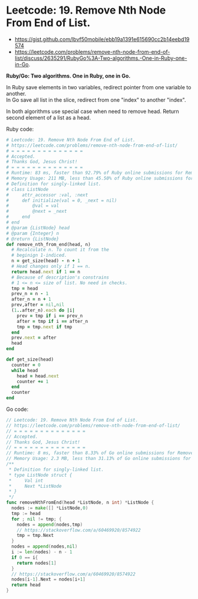 # Leetcode: 19. Remove Nth Node From End of List.

- https://gist.github.com/lbvf50mobile/ebb19a1391e615690cc2b14eebd19574
- https://leetcode.com/problems/remove-nth-node-from-end-of-list/discuss/2635291/RubyGo%3A-Two-algorithms.-One-in-Ruby-one-in-Go.

**Ruby/Go: Two algorithms. One in Ruby, one in Go.**

In Ruby save elements in two variables, redirect pointer from one variable to another.  
In Go save all list in the slice, redirect from one "index" to another "index".

In both algorithms use special case when need to remove head. Return second element of a list as a head.


Ruby code:
```Ruby
# Leetcode: 19. Remove Nth Node From End of List.
# https://leetcode.com/problems/remove-nth-node-from-end-of-list/
# = = = = = = = = = = = = = =
# Accepted.
# Thanks God, Jesus Christ!
# = = = = = = = = = = = = = =
# Runtime: 83 ms, faster than 92.79% of Ruby online submissions for Remove Nth Node From End of List.
# Memory Usage: 211 MB, less than 45.50% of Ruby online submissions for Remove Nth Node From End of List.
# Definition for singly-linked list.
# class ListNode
#     attr_accessor :val, :next
#     def initialize(val = 0, _next = nil)
#         @val = val
#         @next = _next
#     end
# end
# @param {ListNode} head
# @param {Integer} n
# @return {ListNode}
def remove_nth_from_end(head, n)
  # Recalculate n. To count it from the
  # beginign 1-indiced.
  n = get_size(head) - n + 1
  # Head changes only if 1 == n.
  return head.next if 1 == n
  # Because of description's constrains
  # 1 <= n <= size of list. No need in checks.
  tmp = head
  prev_n = n - 1
  after_n = n + 1
  prev,after = nil,nil
  (1..after_n).each do |i|
    prev = tmp if i == prev_n
    after = tmp if i == after_n
    tmp = tmp.next if tmp
  end
  prev.next = after
  head
end

def get_size(head)
  counter = 0
  while head
    head = head.next
    counter += 1
  end
  counter
end
```
Go code:
```Go
// Leetcode: 19. Remove Nth Node From End of List.
// https://leetcode.com/problems/remove-nth-node-from-end-of-list/
// = = = = = = = = = = = = = =
// Accepted.
// Thanks God, Jesus Christ!
// = = = = = = = = = = = = = =
// Runtime: 8 ms, faster than 8.33% of Go online submissions for Remove Nth Node From End of List.
// Memory Usage: 2.3 MB, less than 31.13% of Go online submissions for Remove Nth Node From End of List.
/**
 * Definition for singly-linked list.
 * type ListNode struct {
 *     Val int
 *     Next *ListNode
 * }
 */
func removeNthFromEnd(head *ListNode, n int) *ListNode {
  nodes := make([] *ListNode,0)
  tmp := head
  for ; nil != tmp; {
    nodes = append(nodes,tmp)
    // https://stackoverflow.com/a/60469920/8574922
    tmp = tmp.Next
  }
  nodes = append(nodes,nil)
  i := len(nodes) - n - 1
  if 0 == i{
    return nodes[1]
  }
  // https://stackoverflow.com/a/60469920/8574922
  nodes[i-1].Next = nodes[i+1]
  return head
}
```

